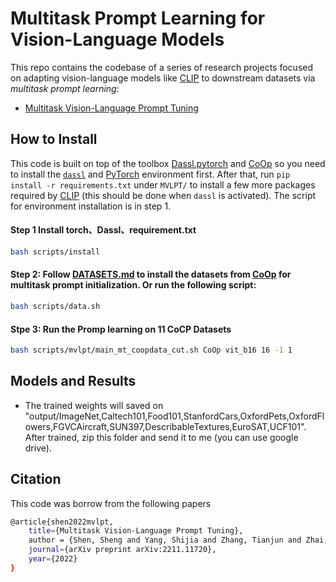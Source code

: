 # Multitask Prompt Learning for Vision-Language Models

This repo contains the codebase of a series of research projects focused on adapting vision-language models like [CLIP](https://arxiv.org/abs/2103.00020) to downstream datasets via *multitask prompt learning*:

* [Multitask Vision-Language Prompt Tuning](https://arxiv.org/pdf/2211.11720.pdf)

## How to Install
This code is built on top of the toolbox [Dassl.pytorch](https://github.com/KaiyangZhou/Dassl.pytorch) and [CoOp](https://github.com/KaiyangZhou/CoOp) so you need to install the [`dassl`](https://github.com/KaiyangZhou/Dassl.pytorch#installation) and [PyTorch](https://pytorch.org/) environment first. After that, run `pip install -r requirements.txt` under `MVLPT/` to install a few more packages required by [CLIP](https://github.com/openai/CLIP) (this should be done when `dassl` is activated). The script for environment installation is in step 1.


#### Step 1 Install torch、Dassl、requirement.txt
```bash
bash scripts/install
```



#### Step 2: Follow [DATASETS.md](DATASETS.md) to install the datasets from [CoOp](https://github.com/KaiyangZhou/CoOp/tree/main/datasets) for multitask prompt initialization. Or run the following script: 
```bash
bash scripts/data.sh
```

#### Stpe 3: Run the Promp learning on 11 CoCP Datasets
```bash
bash scripts/mvlpt/main_mt_coopdata_cut.sh CoOp vit_b16 16 -1 1
```


## Models and Results

- The trained weights will saved on "output/ImageNet,Caltech101,Food101,StanfordCars,OxfordPets,OxfordFlowers,FGVCAircraft,SUN397,DescribableTextures,EuroSAT,UCF101". After trained, zip this folder and send it to me (you can use google drive).


## Citation
This code was borrow from the following papers

```bash
@article{shen2022mvlpt,
    title={Multitask Vision-Language Prompt Tuning},
    author = {Shen, Sheng and Yang, Shijia and Zhang, Tianjun and Zhai, Bohan and Gonzalez, Joseph E. and Keutzer, Kurt and Darrell, Trevor},
    journal={arXiv preprint arXiv:2211.11720},
    year={2022}
}
```
